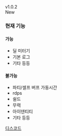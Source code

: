 <div class="rounded-md flex space-x-2 items-center">
  <div class="text-lg font-semibold text-white">
    v1.0.2
  </div>
  <div class="bg-accent-500 px-2 font-medium rounded-md text-white">
    New
  </div>
</div>

### 현재 기능
#### 가능
- 딜 미터기
- 기본 로그
- 기타 등등
#### 불가능
- 파티/셀프 버프 가동시간
- rdps
- 쉴드
- 무력
- 아이덴티티
- 기타 등등


[디스코드](https://discord.gg/ybujC3sjMy)
